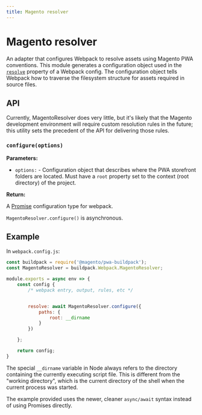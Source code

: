 ```yaml
---
title: Magento resolver
---
```


# Magento resolver

An adapter that configures Webpack to resolve assets using Magento PWA conventions.
This module generates a configuration object used in the [`resolve`][] property of a Webpack config.
The configuration object tells Webpack how to traverse the filesystem structure for assets required in source files.

[`resolve`]: https://webpack.js.org/configuration/resolve/

## API

Currently, MagentoResolver does very little, but it's likely that the Magento development environment will require custom resolution rules in the future; this utility sets the precedent of the API for delivering those rules.

### `configure(options)`

**Parameters:**

* `options:` - Configuration object that describes where the PWA storefront folders are located. Must have a `root` property set to the context (root directory) of the project.

**Return:**

A [Promise][] configuration type for webpack.

[Promise]: https://webpack.js.org/configuration/configuration-types/#exporting-a-promise

<InlineAlert variant="info" slots="text"/>

`MagentoResolver.configure()` is asynchronous.

## Example

In `webpack.config.js`:

``` js
const buildpack = require('@magento/pwa-buildpack');
const MagentoResolver = buildpack.Webpack.MagentoResolver;

module.exports = async env => {
    const config {
        /* webpack entry, output, rules, etc */


        resolve: await MagentoResolver.configure({
            paths: {
                root: __dirname
            }
        })

    };

    return config;
}
```



The special `__dirname` variable in Node always refers to the directory containing the currently executing script file.
This is different from the "working directory", which is the current directory of the shell when the current process was started.

<InlineAlert variant="info" slots="text"/>

The example provided uses the newer, cleaner `async/await` syntax instead of using Promises directly.


